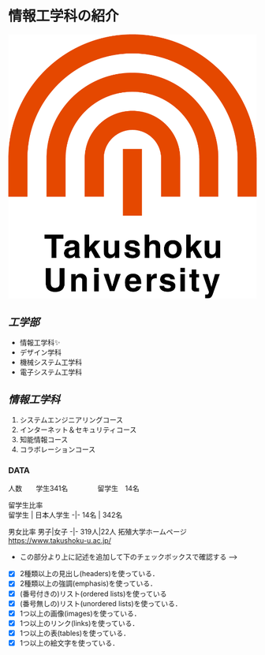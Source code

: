 # 情報工学科の紹介
<!-- Markdown記法を使って学科の紹介ページを作る -->
![logo](logo.png)
## *工学部*
* 情報工学科:sparkles:
* デザイン学科
* 機械システム工学科
* 電子システム工学科
## *情報工学科*
1. システムエンジニアリングコース
2. インターネット＆セキュリティコース
3. 知能情報コース
4. コラボレーションコース
### DATA
人数　　学生341名
　　　　留学生　14名

留学生比率            
留学生 | 日本人学生
-|-
14名 | 342名

男女比率
男子|女子
-|-
319人|22人
拓殖大学ホームページ
https://www.takushoku-u.ac.jp/   


- この部分より上に記述を追加して下のチェックボックスで確認する -->
- [x] 2種類以上の見出し(headers)を使っている．
- [x] 2種類以上の強調(emphasis)を使っている．
- [x] (番号付きの)リスト(ordered lists)を使っている
- [x] (番号無しの)リスト(unordered lists)を使っている．
- [x] 1つ以上の画像(images)を使っている．
- [x] 1つ以上のリンク(links)を使っている．
- [x] 1つ以上の表(tables)を使っている．
- [x] 1つ以上の絵文字を使っている．
